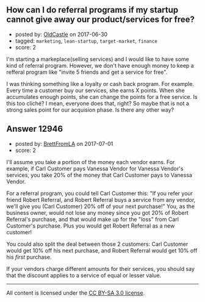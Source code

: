 ## How can I do referral programs if my startup cannot give away our product/services for free?

- posted by: [OldCastle](https://stackexchange.com/users/8860777/oldcastle) on 2017-06-30
- tagged: `marketing`, `lean-startup`, `target-market`, `finance`
- score: 2

I'm starting a markeplace(selling services) and I would like to have some kind of referral program. However, we don't have enough money to keep a refferal program like "invite 5 friends and get a service for free". 

I was thinking something like a loyalty or cash back program. For example. Every time a customer buy our services, she earns X points. When she accumulates enough points, she can change the points for a free service. Is this too cliché? I mean, everyone does that, right? So maybe that is not a strong sales point for our acquision phase. Is there any other way? 




## Answer 12946

- posted by: [BrettFromLA](https://stackexchange.com/users/2813127/brettfromla) on 2017-07-01
- score: 2

I'll assume you take a portion of the money each vendor earns. For example, if Carl Customer pays Vanessa Vendor for Vanessa Vendor's services, you take 20% of the money that Carl Customer pays to Vanessa Vendor.

For a referral program, you could tell Carl Customer this: "If you refer your friend Robert Referral, and Robert Referral buys a service from any vendor, we'll give you (Carl Customer) 20% off of your next purchase!"  You, as the business owner, would not lose any money since you got 20% of Robert Referral's purchase, and that would make up for the "loss" from Carl Customer's purchase. Plus you would get Robert Referral as a new customer!

You could also split the deal between those 2 customers:  Carl Customer would get 10% off his next purchase, and Robert Referral would get 10% off his _first_ purchase.

If your vendors charge different amounts for their services, you should say that the discount applies to a service of equal or lesser value.



---

All content is licensed under the [CC BY-SA 3.0 license](https://creativecommons.org/licenses/by-sa/3.0/).
